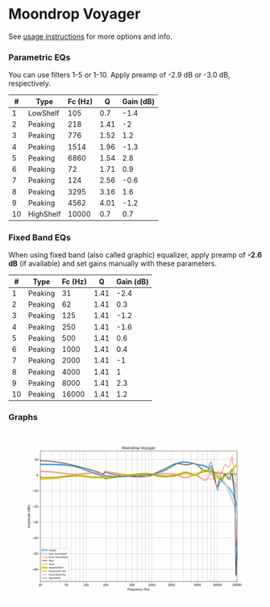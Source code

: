 # Moondrop Voyager
See [usage instructions](https://github.com/jaakkopasanen/AutoEq#usage) for more options and info.

### Parametric EQs
You can use filters 1-5 or 1-10. Apply preamp of -2.9 dB or -3.0 dB, respectively.

|   # | Type      |   Fc (Hz) |    Q |   Gain (dB) |
|-----|-----------|-----------|------|-------------|
|   1 | LowShelf  |       105 | 0.7  |        -1.4 |
|   2 | Peaking   |       218 | 1.41 |        -2   |
|   3 | Peaking   |       776 | 1.52 |         1.2 |
|   4 | Peaking   |      1514 | 1.96 |        -1.3 |
|   5 | Peaking   |      6860 | 1.54 |         2.8 |
|   6 | Peaking   |        72 | 1.71 |         0.9 |
|   7 | Peaking   |       124 | 2.56 |        -0.6 |
|   8 | Peaking   |      3295 | 3.16 |         1.6 |
|   9 | Peaking   |      4562 | 4.01 |        -1.2 |
|  10 | HighShelf |     10000 | 0.7  |         0.7 |

### Fixed Band EQs
When using fixed band (also called graphic) equalizer, apply preamp of **-2.6 dB** (if available) and set gains manually with these parameters.

|   # | Type    |   Fc (Hz) |    Q |   Gain (dB) |
|-----|---------|-----------|------|-------------|
|   1 | Peaking |        31 | 1.41 |        -2.4 |
|   2 | Peaking |        62 | 1.41 |         0.3 |
|   3 | Peaking |       125 | 1.41 |        -1.2 |
|   4 | Peaking |       250 | 1.41 |        -1.6 |
|   5 | Peaking |       500 | 1.41 |         0.6 |
|   6 | Peaking |      1000 | 1.41 |         0.4 |
|   7 | Peaking |      2000 | 1.41 |        -1   |
|   8 | Peaking |      4000 | 1.41 |         1   |
|   9 | Peaking |      8000 | 1.41 |         2.3 |
|  10 | Peaking |     16000 | 1.41 |         1.2 |

### Graphs
![](./Moondrop%20Voyager.png)
